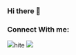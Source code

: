 ### Hi there 👋

<!--
**CaiqueRamos/CaiqueRamos** is a ✨ _special_ ✨ repository because its `README.md` (this file) appears on your GitHub profile.
-->

### Connect With me:
<img src="{https://img.shields.io/badge/Instagram-E4405F?style=for-the-badge&logo=instagram&logoColor=white}" />hite
<img src="{https://img.shields.io/badge/LinkedIn-0077B5?style=for-the-badge&logo=linkedin&logoColor=white}" />
